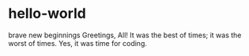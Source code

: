 # hello-world
brave new beginnings
Greetings, All!
It was the best of times; it was the worst of times. Yes, it was time for coding.
